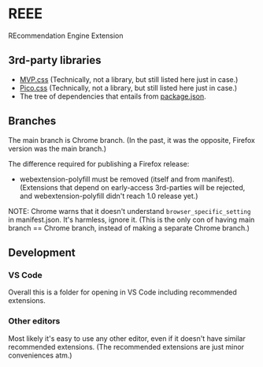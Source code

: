 # REEE

REcommendation Engine Extension

## 3rd-party libraries

- [MVP.css](https://github.com/andybrewer/mvp/blob/v1.8/mvp.css) (Technically, not a library, but still listed here just in case.)
- [Pico.css](https://github.com/picocss/pico/blob/v1.4.3/css/pico.css) (Technically, not a library, but still listed here just in case.)
- The tree of dependencies that entails from [package.json](MetaMask/package.json).

## Branches

The main branch is Chrome branch.
(In the past, it was the opposite, Firefox version was the main branch.)

The difference required for publishing a Firefox release:

- webextension-polyfill must be removed (itself and from manifest).
  (Extensions that depend on early-access 3rd-parties will be rejected, and webextension-polyfill didn't reach 1.0 release yet.)

NOTE: Chrome warns that it doesn't understand `browser_specific_setting` in manifest.json.
It's harmless, ignore it. (This is the only con of having main branch == Chrome branch, instead of making a separate Chrome branch.)

## Development

### VS Code

Overall this is a folder for opening in VS Code including recommended extensions.

### Other editors

Most likely it's easy to use any other editor, even if it doesn't have similar recommended extensions.
(The recommended extensions are just minor conveniences atm.)
